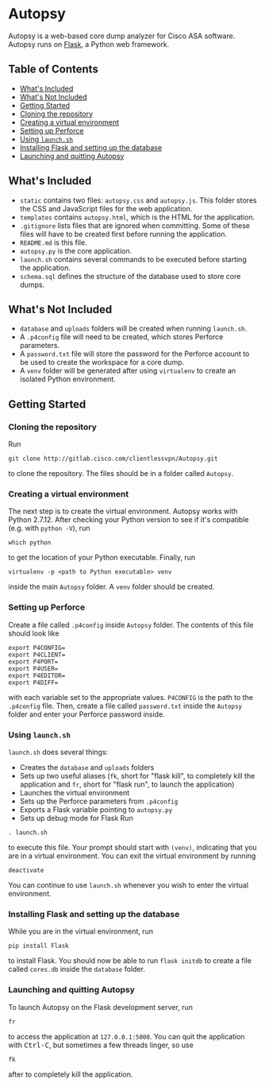 # Autopsy

Autopsy is a web-based core dump analyzer for Cisco ASA software. Autopsy runs on [Flask](http://flask.pocoo.org/docs/0.11/), a Python web framework.

## Table of Contents

* [What's Included](#whats-included)
* [What's Not Included](#whats-not-included)
* [Getting Started](#getting-started)
 * [Cloning the repository](#cloning-the-repository)
 * [Creating a virtual environment](#creating-a-virtual-environment)
 * [Setting up Perforce](#setting-up-perforce)
 * [Using `launch.sh`](#using-launchsh)
 * [Installing Flask and setting up the database](#installing-flask-and-setting-up-the-database)
 * [Launching and quitting Autopsy](#launching-and-quitting-autopsy)

## What's Included

* `static` contains two files: `autopsy.css` and `autopsy.js`. This folder stores the CSS and JavaScript files for the web application.
* `templates` contains `autopsy.html`, which is the HTML for the application.
* `.gitignore` lists files that are ignored when committing. Some of these files will have to be created first before running the application.
* `README.md` is this file.
* `autopsy.py` is the core application.
* `launch.sh` contains several commands to be executed before starting the application.
* `schema.sql` defines the structure of the database used to store core dumps.

## What's Not Included

* `database` and `uploads` folders will be created when running `launch.sh`.
* A `.p4config` file will need to be created, which stores Perforce parameters.
* A `password.txt` file will store the password for the Perforce account to be used to create the workspace for a core dump.
* A `venv` folder will be generated after using `virtualenv` to create an isolated Python environment.

## Getting Started

### Cloning the repository

Run
```
git clone http://gitlab.cisco.com/clientlessvpn/Autopsy.git
```
to clone the repository. The files should be in a folder called `Autopsy`.

### Creating a virtual environment

The next step is to create the virtual environment. Autopsy works with Python 2.7.12. After checking your Python version to see if it's compatible (e.g. with `python -V`), run
```
which python
```
to get the location of your Python executable. Finally, run
```
virtualenv -p <path to Python executable> venv
```
inside the main `Autopsy` folder. A `venv` folder should be created.

### Setting up Perforce

Create a file called `.p4config` inside `Autopsy` folder. The contents of this file should look like
```
export P4CONFIG=
export P4CLIENT=
export P4PORT=
export P4USER=
export P4EDITOR=
export P4DIFF=
```
with each variable set to the appropriate values. `P4CONFIG` is the path to the `.p4config` file. Then, create a file called `password.txt` inside the `Autopsy` folder and enter your Perforce password inside.

### Using `launch.sh`

`launch.sh` does several things:
* Creates the `database` and `uploads` folders
* Sets up two useful aliases (`fk`, short for "flask kill", to completely kill the application and `fr`, short for "flask run", to launch the application)
* Launches the virtual environment
* Sets up the Perforce parameters from `.p4config`
* Exports a Flask variable pointing to `autopsy.py`
* Sets up debug mode for Flask
Run
```
. launch.sh
```
to execute this file. Your prompt should start with `(venv)`, indicating that you are in a virtual environment. You can exit the virtual environment by running
```
deactivate
```
You can continue to use `launch.sh` whenever you wish to enter the virtual environment.

### Installing Flask and setting up the database

While you are in the virtual environment, run
```
pip install Flask
```
to install Flask. You should now be able to run `flask initdb` to create a file called `cores.db` inside the `database` folder.

### Launching and quitting Autopsy

To launch Autopsy on the Flask development server, run
```
fr
```
to access the application at `127.0.0.1:5000`. You can quit the application with <kbd>Ctrl-C</kbd>, but sometimes a few threads linger, so use
```
fk
```
after to completely kill the application.